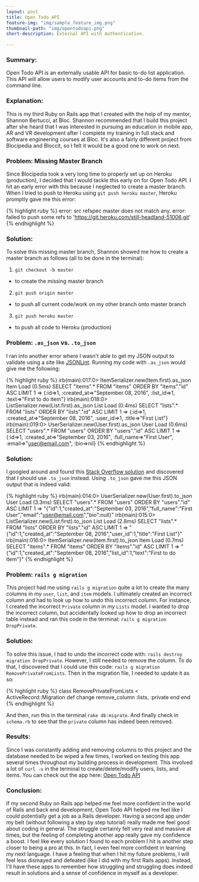 ```yaml
---
layout: post
title: Open Todo API
feature-img: "img/sample_feature_img.png"
thumbnail-path: "img/opentodoapi.png"
short-description: External API with Authentication.

---
```

### Summary:
Open Todo API is an externally usable API for basic to-do list application.  This API will allow users to modify user accounts and to-do items from the command line.

### Explanation:
This is my third Ruby on Rails app that I created with the help of my mentor, Shannon Bertucci, at Bloc. Shannon recommended that I build this project after she heard that I was interested in pursuing an education in mobile app, AR and VR development after I complete my training in full stack and software engineering courses at Bloc.  It's also a fairly different project from Blocipedia and Bloccit, so I felt it would be a good one to work on next.

### Problem: Missing Master Branch
Since Blocipedia took a very long time to properly set up on Heroku (production), I decided that I would tackle this early on for Open Todo API.  I hit an early error with this because I neglected to create a master branch.  When I tried to push to Heroku using `git push heroku master`, Heroku promptly gave me this error:

{% highlight ruby %}
error: src refspec master does not match any.
error: failed to push some refs to 'https://git.heroku.com/still-headland-51006.git'
{% endhighlight %}

### Solution:
To solve this missing master branch, Shannon showed me how to create a master branch as follows (all to be done in the terminal):
1. `git checkout -b master`
* to create the missing master branch
2. `git push origin master`
* to push all current code/work on my other branch onto master branch
3. `git push heroku master`
* to push all code to Heroku (production)

### Problem: `.as_json` vs. `.to_json`
I ran into another error where I wasn't able to get my JSON output to validate using a site like [JSONLint](http://jsonlint.com/).  Running my code with `.as_json` would give me the following:

{% highlight ruby %}
irb(main):017:0> ItemSerializer.new(Item.first).as_json
  Item Load (0.5ms)  SELECT  "items".* FROM "items"  ORDER BY "items"."id" ASC LIMIT 1
=> {:id=>1, :created_at=>"September 08, 2016", :list_id=>1, :text=>"First to do item"}
irb(main):018:0> ListSerializer.new(List.first).as_json
  List Load (0.4ms)  SELECT  "lists".* FROM "lists"  ORDER BY "lists"."id" ASC LIMIT 1
=> {:id=>1, :created_at=>"September 08, 2016", :user_id=>1, :title=>"First List"}
irb(main):019:0> UserSerializer.new(User.first).as_json
  User Load (0.6ms)  SELECT  "users".* FROM "users"  ORDER BY "users"."id" ASC LIMIT 1
=> {:id=>1, :created_at=>"September 03, 2016", :full_name=>"First User", :email=>"user@email.com", :bio=>nil}
{% endhighlight %}

### Solution:
I googled around and found this [Stack Overflow solution](http://stackoverflow.com/questions/37401367/activemodelserializer-not-returning-valid-json-in-rails-console-test) and discovered that I should use `.to_json` instead.  Using `.to_json` gave me this JSON output that is indeed valid:

{% highlight ruby %}
irb(main):014:0> UserSerializer.new(User.first).to_json
  User Load (3.3ms)  SELECT  "users".* FROM "users"  ORDER BY "users"."id" ASC LIMIT 1
=> "{\"id\":1,\"created_at\":\"September 03, 2016\",\"full_name\":\"First User\",\"email\":\"user@email.com\",\"bio\":null}"
irb(main):015:0> ListSerializer.new(List.first).to_json
  List Load (2.8ms)  SELECT  "lists".* FROM "lists"  ORDER BY "lists"."id" ASC LIMIT 1
=> "{\"id\":1,\"created_at\":\"September 08, 2016\",\"user_id\":1,\"title\":\"First List\"}"
irb(main):016:0> ItemSerializer.new(Item.first).to_json
  Item Load (0.7ms)  SELECT  "items".* FROM "items"  ORDER BY "items"."id" ASC LIMIT 1
=> "{\"id\":1,\"created_at\":\"September 08, 2016\",\"list_id\":1,\"text\":\"First to do item\"}"
{% endhighlight %}

### Problem: `rails g migration`
This project had me using `rails g migration` quite a lot to create the many columns in my `user`, `list`, and `item` models.  I ultimately created an incorrect column and had to look up how to undo this incorrect column. For instance, I created the incorrect `Private` column in my `Lists` model.  I wanted to drop the incorrect column, but accidentally looked up how to drop an incorrect table instead and ran this code in the terminal: `rails g migration DropPrivate`.

### Solution:
To solve this issue, I had to undo the incorrect code with: `rails destroy migration DropPrivate`.  However, I still needed to remove the column.  To do that, I discovered that I could use this code: `rails g migration RemovePrivateFromLists`.  Then in the migration file, I needed to update it as so:

{% highlight ruby %}
class RemovePrivateFromLists < ActiveRecord::Migration
  def change
    remove_column :lists, :private
  end
end
{% endhighlight %}

And then, run this in the terminal `rake db:migrate`.  And finally check in `schema.rb` to see that the `private` column has indeed been removed.

### Results:
Since I was constantly adding and removing columns to this project and the database needed to be wiped a few times, I worked on testing this app several times throughout my building process in development.  This involved a lot of `curl -u` in the terminal to create/delete/modify users, lists, and items.  You can check out the app here: [Open Todo API](https://still-headland-51006.herokuapp.com/)

### Conclusion:
If my second Ruby on Rails app helped me feel more confident in the world of Rails and back end development, Open Todo API helped me feel like I could potentially get a job as a Rails developer.  Having a second app under my belt (without following a step by step tutorial) really made me feel good about coding in general.  The struggle certainly felt very real and massive at times, but the feeling of completing another app really gave my confidence a boost.  I feel like every solution I found to each problem I hit is another step closer to being a pro at this.  In fact, I even feel more confident in learning my next language.  I have a feeling that when I hit my future problems, I will feel less dismayed and defeated (like I did with my first Rails apps).  Instead, I'll have these apps to remember how struggling and struggling does indeed result in solutions and a sense of confidence in myself as a developer.
